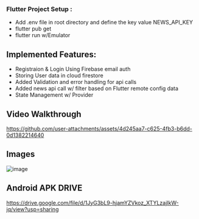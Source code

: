 ### Flutter Project Setup :

  - Add .env file in root directory and define the key value NEWS_API_KEY
  - flutter pub get
  - flutter run w/Emulator



Implemented Features:
  -

  - Registraion & Login Using Firebase email auth
  - Storing User data in cloud firestore
  - Added Validation and error handling for api calls
  - Added news api call w/ filter based on Flutter remote config data
  - State Management w/ Provider

Video Walkthrough
  - 


https://github.com/user-attachments/assets/4d245aa7-c625-4fb3-b6dd-0d1382214640



Images
  -
![image](https://github.com/user-attachments/assets/cf490ced-6f8f-4137-a813-93eae616e11d)


Android APK DRIVE
  -   
https://drive.google.com/file/d/1JyG3bL9-hjamYZVkoz_XTYLzajIkW-jq/view?usp=sharing
